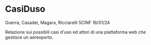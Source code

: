 # CasiDuso
Guerra, Casadei, Magara, Ricciarelli 5CINF 16/01/24

Relazione sui possibili casi d'uso ed attori di una piattaforma web che gestisce un aereoporto.
